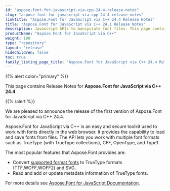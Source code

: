 ```yaml
---
id: "aspose-font-for-javascript-via-cpp-24-4-release-notes"
slug: "aspose-font-for-javascript-via-cpp-24-4-release-notes"
linktitle: "Aspose.Font for JavaScript via C++ 24.4 Release Notes"
title: "Aspose.Font for JavaScript via C++ 24.1 Release Notes"
description: Javascript APIs to manipulate font files. This page contains new Aspose.Font for JavaScript via C++ features, enhancement, and bug fixes in 2024, version 24.4.
productName: "Aspose.Font for JavaScript via C++"
weight: 100
type: "repository"
layout: "release"
hideChildren: false
toc: true
family_listing_page_title: "Aspose.Font for JavaScript via C++ 24.4 Release Notes"
---
```


{{% alert color="primary" %}}

This page contains Release Notes for **Aspose.Font for JavaScript via C++ 24.4**

{{% /alert %}}

We are pleased to announce the release of the first version of Aspose.Font for JavaScript via C++ 24.4. 

Aspose.Font for JavaScript via C++ is an easy and secure toolkit used to work with fonts directly in the web browser. It provides the capability to load and save fonts from files. The API lets you work with multiple font formats such as TrueType (with TrueType collections), CFF, OpenType, and Type1. 

The most popular features that Aspose.Font provides are:

- Convert [supported format fonts](https://docs.aspose.com/font/javascript-cpp/product-overview/#supported-file-formats) to TrueType formats (TTF,WOFF,WOFF2) and SVG.
- Read and add or update metadata information of TrueType fonts.

For more details see [Aspose.Font for JavaScript Documentation](https://docs.aspose.com/font/javascript-cpp/).

<!--## **Improvements and Changes**-->
